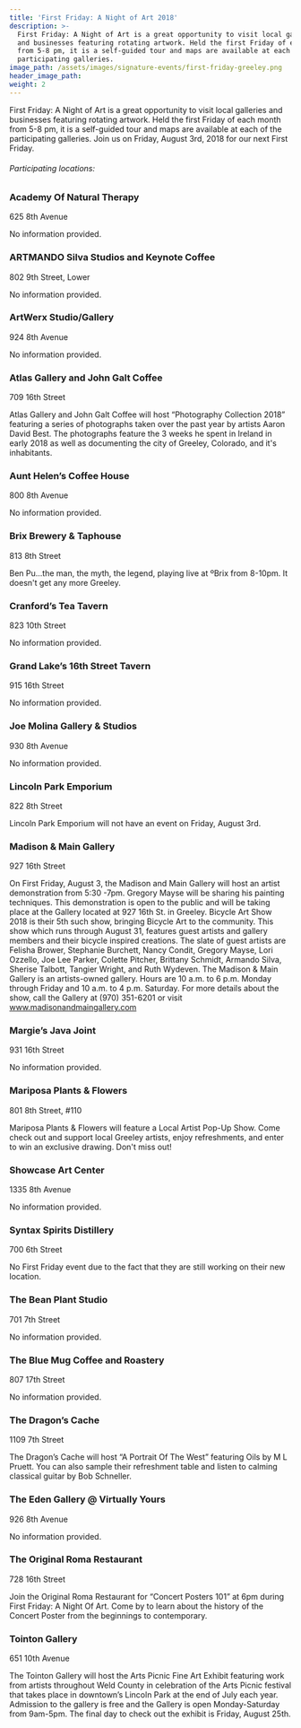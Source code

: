 ```yaml
---
title: 'First Friday: A Night of Art 2018'
description: >-
  First Friday: A Night of Art is a great opportunity to visit local galleries
  and businesses featuring rotating artwork. Held the first Friday of each month
  from 5-8 pm, it is a self-guided tour and maps are available at each of the
  participating galleries.
image_path: /assets/images/signature-events/first-friday-greeley.png
header_image_path:
weight: 2
---
```


First Friday: A Night of Art is a great opportunity to visit local galleries and businesses featuring rotating artwork. Held the first Friday of each month from 5-8 pm, it is a self-guided tour and maps are available at each of the participating galleries. Join us on Friday, August 3rd, 2018 for our next First Friday.

###### *Participating locations:*

### Academy Of Natural Therapy

625 8th Avenue

No information provided.

### ARTMANDO Silva Studios and Keynote Coffee

802 9th Street, Lower

No information provided.

### ArtWerx Studio/Gallery

924 8th Avenue

No information provided.

### Atlas Gallery and John Galt Coffee

709 16th Street

Atlas Gallery and John Galt Coffee will host “Photography Collection 2018” featuring a series of photographs taken over the past year by artists Aaron David Best. The photographs feature the 3 weeks he spent in Ireland in early 2018 as well as documenting the city of Greeley, Colorado, and it's inhabitants.

### Aunt Helen’s Coffee House

800 8th Avenue

No information provided.

### Brix Brewery & Taphouse

813 8th Street

Ben Pu…the man, the myth, the legend, playing live at &ordm;Brix from 8-10pm. It doesn't get any more Greeley.

### Cranford’s Tea Tavern

823 10th Street

No information provided.

### Grand Lake’s 16th Street Tavern

915 16th Street

No information provided.

### Joe Molina Gallery & Studios

930 8th Avenue

No information provided.

### Lincoln Park Emporium

822 8th Street

Lincoln Park Emporium will not have an event on Friday, August 3rd.

### Madison & Main Gallery

927 16th Street

On First Friday, August 3, the Madison and Main Gallery will host an artist demonstration from 5:30 -7pm. Gregory Mayse will be sharing his painting techniques. This demonstration is open to the public and will be taking place at the Gallery located at 927 16th St. in Greeley. Bicycle Art Show 2018 is their 5th such show, bringing Bicycle Art to the community. This show which runs through August 31, features guest artists and gallery members and their bicycle inspired creations. The slate of guest artists are Felisha Brower, Stephanie Burchett, Nancy Condit, Gregory Mayse, Lori Ozzello, Joe Lee Parker, Colette Pitcher, Brittany Schmidt, Armando Silva, Sherise Talbott, Tangier Wright, and Ruth Wydeven. The Madison & Main Gallery is an artists-owned gallery. Hours are 10 a.m. to 6 p.m. Monday through Friday and 10 a.m. to 4 p.m. Saturday. For more details about the show, call the Gallery at (970) 351-6201 or visit www.madisonandmaingallery.com

### Margie’s Java Joint

931 16th Street

No information provided.

### Mariposa Plants & Flowers

801 8th Street, #110

Mariposa Plants & Flowers will feature a Local Artist Pop-Up Show. Come check out and support local Greeley artists, enjoy refreshments, and enter to win an exclusive drawing. Don't miss out!

### Showcase Art Center

1335 8th Avenue

No information provided.

### Syntax Spirits Distillery

700 6th Street

No First Friday event due to the fact that they are still working on their new location.

### The Bean Plant Studio

701 7th Street

No information provided.

### The Blue Mug Coffee and Roastery

807 17th Street

No information provided.

### The Dragon’s Cache

1109 7th Street

The Dragon’s Cache will host “A Portrait Of The West” featuring Oils by M L Pruett. You can also sample their refreshment table and listen to calming classical guitar by Bob Schneller.

### The Eden Gallery @ Virtually Yours

926 8th Avenue

No information provided.

### The Original Roma Restaurant

728 16th Street

Join the Original Roma Restaurant for “Concert Posters 101” at 6pm during First Friday: A Night Of Art. Come by to learn about the history of the Concert Poster from the beginnings to contemporary.

### Tointon Gallery

651 10th Avenue

The Tointon Gallery will host the Arts Picnic Fine Art Exhibit featuring work from artists throughout Weld County in celebration of the Arts Picnic festival that takes place in downtown’s Lincoln Park at the end of July each year. Admission to the gallery is free and the Gallery is open Monday-Saturday from 9am-5pm. The final day to check out the exhibit is Friday, August 25th.